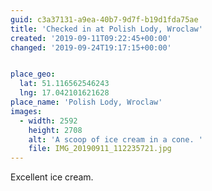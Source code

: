 ```yaml
---
guid: c3a37131-a9ea-40b7-9d7f-b19d1fda75ae
title: 'Checked in at Polish Lody, Wroclaw'
created: '2019-09-11T09:22:45+00:00'
changed: '2019-09-24T19:17:15+00:00'


place_geo:
  lat: 51.116562546243
  lng: 17.042101621628
place_name: 'Polish Lody, Wroclaw'
images:
  - width: 2592
    height: 2708
    alt: 'A scoop of ice cream in a cone. '
    file: IMG_20190911_112235721.jpg
---
```


Excellent ice cream. 
